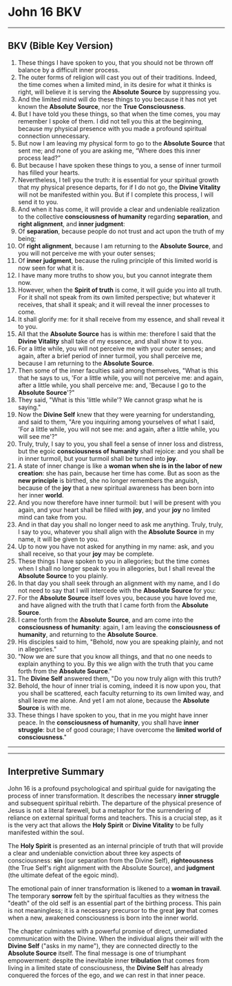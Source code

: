 # John 16 BKV

---

## **BKV (Bible Key Version)**

1. These things I have spoken to you, that you should not be thrown off balance by a difficult inner process.
2. The outer forms of religion will cast you out of their traditions. Indeed, the time comes when a limited mind, in its desire for what it thinks is right, will believe it is serving the **Absolute Source** by suppressing you.
3. And the limited mind will do these things to you because it has not yet known the **Absolute Source**, nor the **True Consciousness**.
4. But I have told you these things, so that when the time comes, you may remember I spoke of them. I did not tell you this at the beginning, because my physical presence with you made a profound spiritual connection unnecessary.
5. But now I am leaving my physical form to go to the **Absolute Source** that sent me; and none of you are asking me, “Where does this inner process lead?”
6. But because I have spoken these things to you, a sense of inner turmoil has filled your hearts.
7. Nevertheless, I tell you the truth: it is essential for your spiritual growth that my physical presence departs, for if I do not go, the **Divine Vitality** will not be manifested within you. But if I complete this process, I will send it to you.
8. And when it has come, it will provide a clear and undeniable realization to the collective **consciousness of humanity** regarding **separation**, and **right alignment**, and **inner judgment**:
9. Of **separation**, because people do not trust and act upon the truth of my being;
10. Of **right alignment**, because I am returning to the **Absolute Source**, and you will not perceive me with your outer senses;
11. Of **inner judgment**, because the ruling principle of this limited world is now seen for what it is.
12. I have many more truths to show you, but you cannot integrate them now.
13. However, when the **Spirit of truth** is come, it will guide you into all truth. For it shall not speak from its own limited perspective; but whatever it receives, that shall it speak; and it will reveal the inner processes to come.
14. It shall glorify me: for it shall receive from my essence, and shall reveal it to you.
15. All that the **Absolute Source** has is within me: therefore I said that the **Divine Vitality** shall take of my essence, and shall show it to you.
16. For a little while, you will not perceive me with your outer senses; and again, after a brief period of inner turmoil, you shall perceive me, because I am returning to the **Absolute Source**.
17. Then some of the inner faculties said among themselves, "What is this that he says to us, 'For a little while, you will not perceive me: and again, after a little while, you shall perceive me: and, 'Because I go to the **Absolute Source**'?"
18. They said, "What is this 'little while'? We cannot grasp what he is saying."
19. Now the **Divine Self** knew that they were yearning for understanding, and said to them, "Are you inquiring among yourselves of what I said, 'For a little while, you will not see me: and again, after a little while, you will see me'?"
20. Truly, truly, I say to you, you shall feel a sense of inner loss and distress, but the egoic **consciousness of humanity** shall rejoice: and you shall be in inner turmoil, but your turmoil shall be turned into **joy**.
21. A state of inner change is like a **woman when she is in the labor of new creation**: she has pain, because her time has come. But as soon as the **new principle** is birthed, she no longer remembers the anguish, because of the **joy** that a new spiritual awareness has been born into her inner **world**.
22. And you now therefore have inner turmoil: but I will be present with you again, and your heart shall be filled with **joy**, and your **joy** no limited mind can take from you.
23. And in that day you shall no longer need to ask me anything. Truly, truly, I say to you, whatever you shall align with the **Absolute Source** in my name, it will be given to you.
24. Up to now you have not asked for anything in my name: ask, and you shall receive, so that your **joy** may be complete.
25. These things I have spoken to you in allegories; but the time comes when I shall no longer speak to you in allegories, but I shall reveal the **Absolute Source** to you plainly.
26. In that day you shall seek through an alignment with my name, and I do not need to say that I will intercede with the **Absolute Source** for you:
27. For the **Absolute Source** itself loves you, because you have loved me, and have aligned with the truth that I came forth from the **Absolute Source**.
28. I came forth from the **Absolute Source**, and am come into the **consciousness of humanity**: again, I am leaving the **consciousness of humanity**, and returning to the **Absolute Source**.
29. His disciples said to him, "Behold, now you are speaking plainly, and not in allegories."
30. "Now we are sure that you know all things, and that no one needs to explain anything to you. By this we align with the truth that you came forth from the **Absolute Source**."
31. The **Divine Self** answered them, "Do you now truly align with this truth?
32. Behold, the hour of inner trial is coming, indeed it is now upon you, that you shall be scattered, each faculty returning to its own limited way, and shall leave me alone. And yet I am not alone, because the **Absolute Source** is with me.
33. These things I have spoken to you, that in me you might have inner peace. In the **consciousness of humanity**, you shall have **inner struggle**: but be of good courage; I have overcome the **limited world of consciousness**."

***

---

## **Interpretive Summary**

John 16 is a profound psychological and spiritual guide for navigating the process of inner transformation. It describes the necessary **inner struggle** and subsequent spiritual rebirth. The departure of the physical presence of Jesus is not a literal farewell, but a metaphor for the surrendering of reliance on external spiritual forms and teachers. This is a crucial step, as it is the very act that allows the **Holy Spirit** or **Divine Vitality** to be fully manifested within the soul.

The **Holy Spirit** is presented as an internal principle of truth that will provide a clear and undeniable conviction about three key aspects of consciousness: **sin** (our separation from the Divine Self), **righteousness** (the True Self's right alignment with the Absolute Source), and **judgment** (the ultimate defeat of the egoic mind).

The emotional pain of inner transformation is likened to a **woman in travail**. The temporary **sorrow** felt by the spiritual faculties as they witness the "death" of the old self is an essential part of the birthing process. This pain is not meaningless; it is a necessary precursor to the great **joy** that comes when a new, awakened consciousness is born into the inner world.

The chapter culminates with a powerful promise of direct, unmediated communication with the Divine. When the individual aligns their will with the **Divine Self** ("asks in my name"), they are connected directly to the **Absolute Source** itself. The final message is one of triumphant empowerment: despite the inevitable inner **tribulation** that comes from living in a limited state of consciousness, the **Divine Self** has already conquered the forces of the ego, and we can rest in that inner peace.
